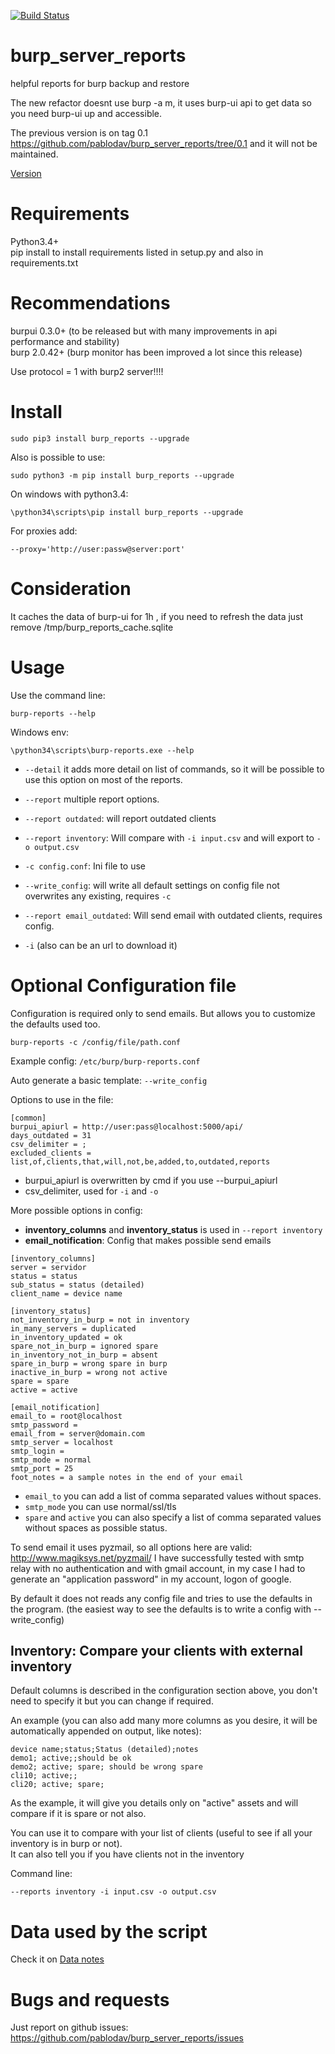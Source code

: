 [![Build Status](https://travis-ci.org/pablodav/burp_server_reports.svg?branch=master)](https://travis-ci.org/pablodav/burp_server_reports)

burp_server_reports
===================

helpful reports for burp backup and restore

The new refactor doesnt use burp -a m, it uses burp-ui api to get data so you need burp-ui up and accessible.

The previous version is on tag 0.1 https://github.com/pablodav/burp_server_reports/tree/0.1 and it will not be maintained.

[Version](burp_reports/VERSION)

Requirements
===========

Python3.4+    
pip install to install requirements listed in setup.py and also in requirements.txt    

Recommendations
==============

burpui 0.3.0+ (to be released but with many improvements in api performance and stability)    
burp 2.0.42+ (burp monitor has been improved a lot since this release)    

Use protocol = 1  with burp2 server!!!!

Install
======

    sudo pip3 install burp_reports --upgrade

Also is possible to use:

    sudo python3 -m pip install burp_reports --upgrade

On windows with python3.4:

    \python34\scripts\pip install burp_reports --upgrade

For proxies add:

    --proxy='http://user:passw@server:port'

Consideration
=============

It caches the data of burp-ui for 1h , if you need to refresh the data just remove /tmp/burp_reports_cache.sqlite

Usage
=====

Use the command line:

    burp-reports --help

Windows env:

    \python34\scripts\burp-reports.exe --help


* `--detail` it adds more detail on list of commands, so it will be possible to use this option on most of the reports.
* `--report` multiple report options.
* `--report outdated`: will report outdated clients
* `--report inventory`: Will compare with `-i input.csv` and will export to `-o output.csv`
* `-c config.conf`: Ini file to use
* `--write_config`: will write all default settings on config file not overwrites any existing, requires `-c`
* `--report email_outdated`: Will send email with outdated clients, requires config.

* `-i` (also can be an url to download it)


Optional Configuration file
===========================

Configuration is required only to send emails. But allows you to customize the defaults used too.

    burp-reports -c /config/file/path.conf

Example config: `/etc/burp/burp-reports.conf `

Auto generate a basic template: `--write_config`

Options to use in the file:

```
[common]
burpui_apiurl = http://user:pass@localhost:5000/api/
days_outdated = 31
csv_delimiter = ;
excluded_clients = list,of,clients,that,will,not,be,added,to,outdated,reports
```

* burpui_apiurl is overwritten by cmd if you use --burpui_apiurl
* csv_delimiter, used for `-i` and `-o`

More possible options in config:

* **inventory_columns** and **inventory_status** is used in `--report inventory`
* **email_notification**: Config that makes possible send emails

```
[inventory_columns]
server = servidor
status = status
sub_status = status (detailed)
client_name = device name

[inventory_status]
not_inventory_in_burp = not in inventory
in_many_servers = duplicated
in_inventory_updated = ok
spare_not_in_burp = ignored spare
in_inventory_not_in_burp = absent
spare_in_burp = wrong spare in burp
inactive_in_burp = wrong not active
spare = spare
active = active

[email_notification]
email_to = root@localhost
smtp_password =
email_from = server@domain.com
smtp_server = localhost
smtp_login =
smtp_mode = normal
smtp_port = 25
foot_notes = a sample notes in the end of your email
```

* `email_to` you can add a list of comma separated values without spaces.
* `smtp_mode` you can use normal/ssl/tls
* `spare` and `active` you can also specify a list of comma separated values without spaces as possible status.

To send email it uses pyzmail, so all options here are valid: http://www.magiksys.net/pyzmail/
I have successfully tested with smtp relay with no authentication and with gmail account,
in my case I had to generate an "application password" in my account, logon of google.

By default it does not reads any config file and tries to use the defaults in the program. (the easiest way to see the defaults is to write a config with --write_config)



## Inventory: Compare your clients with external inventory

Default columns is described in the configuration section above, you don't need to specify it but you can change if
required.

An example (you can also add many more columns as you desire, it will be automatically appended on output, like notes):

```
device name;status;Status (detailed);notes
demo1; active;;should be ok
demo2; active; spare; should be wrong spare
cli10; active;;
cli20; active; spare;
```

As the example, it will give you details only on "active" assets and will compare if it is spare or not also. 

You can use it to compare with your list of clients (useful to see if all your inventory is in burp or not).    
It can also tell you if you have clients not in the inventory

Command line:

    --reports inventory -i input.csv -o output.csv


Data used by the script
=======================

Check it on [Data notes](burp_reports/data/notes.md)

Bugs and requests
=================

Just report on github issues: https://github.com/pablodav/burp_server_reports/issues 